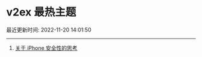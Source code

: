 # v2ex 最热主题

最近更新时间: 2022-11-20 14:01:50

--- 
1. [关于 iPhone 安全性的思考](https://www.v2ex.com/t/896534) 
